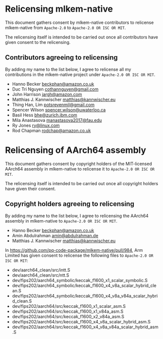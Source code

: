# Relicensing mlkem-native

This document gathers consent by mlkem-native contributors to relicense
mlkem-native from `Apache-2.0` to `Apache-2.0 OR ISC OR MIT`.

The relicensing itself is intended to be carried out once all contributors
have given consent to the relicensing.

## Contributors agreeing to relicensing

By adding my name to the list below, I agree to relicense all my contributions
in the mlkem-native project under `Apache-2.0 OR ISC OR MIT`.

- Hanno Becker <beckphan@amazon.co.uk>
- Duc Tri Nguyen <cothannguyen@gmail.com>
- John Harrison <jargh@amazon.com>
- Matthias J. Kannwischer <matthias@kannwischer.eu>
- Thing Han, Lim <potsrevenmil@gmail.com>
- Spencer Wilson <spencer.wilson@uwaterloo.ca>
- Basil Hess <bhe@zurich.ibm.com>
- Mila Anastasova <manastasova2017@fau.edu>
- Ry Jones <ry@linux.com>
- Rod Chapman <rodchap@amazon.co.uk>

# Relicensing of AArch64 assembly

This document gathers consent by copyright holders of the MIT-licensed
AArch64 assembly in mlkem-native to relicense it to `Apache-2.0 OR ISC OR MIT`.

The relicensing itself is intended to be carried out once all copyright
holders have given their consent.

## Copyright holders agreeing to relicensing

By adding my name to the list below, I agree to relicensing
the AArch64 assembly in mlkem-native to `Apache-2.0 OR ISC OR MIT`.

- Hanno Becker <beckphan@amazon.co.uk>
- Amin Abdulrahman <amin@abdulrahman.de>
- Matthias J. Kannwischer <matthias@kannwischer.eu>

In https://github.com/pq-code-package/mlkem-native/pull/984, Arm Limited
has given consent to relicense the following files to `Apache-2.0 OR ISC OR MIT`:

- dev/aarch64_clean/src/intt.S
- dev/aarch64_clean/src/ntt.S
- dev/fips202/aarch64_symbolic/keccak_f1600_x1_scalar_symbolic.S
- dev/fips202/aarch64_symbolic/keccak_f1600_x4_v8a_scalar_hybrid_clean.S
- dev/fips202/aarch64_symbolic/keccak_f1600_x4_v8a_v84a_scalar_hybrid_clean.S
- dev/fips202/aarch64/src/keccak_f1600_x1_scalar_asm.S
- dev/fips202/aarch64/src/keccak_f1600_x1_v84a_asm.S
- dev/fips202/aarch64/src/keccak_f1600_x2_v84a_asm.S
- dev/fips202/aarch64/src/keccak_f1600_x4_v8a_scalar_hybrid_asm.S
- dev/fips202/aarch64/src/keccak_f1600_x4_v8a_v84a_scalar_hybrid_asm.S
